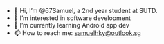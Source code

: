 - 👋 Hi, I’m @67Samuel, a 2nd year student at SUTD.
- 👀 I’m interested in software development
- 🌱 I’m currently learning Android app dev
- 📫 How to reach me: samuelhky@outlook.sg

<!---
67Samuel/67Samuel is a ✨ special ✨ repository because its `README.md` (this file) appears on your GitHub profile.
You can click the Preview link to take a look at your changes.
--->
